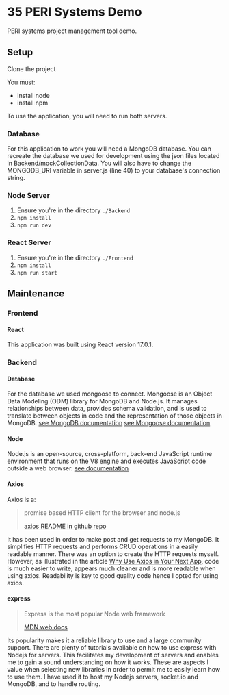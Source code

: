 # 35 PERI Systems Demo

PERI systems project management tool demo.

## Setup
Clone the project

You must:
- install node
- install npm 

To use the application, you will need to run both servers.

### Database
For this application to work you will need a MongoDB database. You can recreate the database we used for development using the json files located in Backend/mockCollectionData. You will also have to change the MONGODB_URI variable in server.js (line 40) to your database's connection string. 

### Node Server
1. Ensure you're in the directory `./Backend`
2. `npm install`
3. `npm run dev`

### React Server
1. Ensure you're in the directory `./Frontend`
2. `npm install`
3. `npm run start`


## Maintenance

### Frontend

#### React
This application was built using React version 17.0.1. 

### Backend

#### Database
For the database we used mongoose to connect. Mongoose is an Object Data Modeling (ODM) library for MongoDB and Node.js. It manages relationships between data, provides schema validation, and is used to translate between objects in code and the representation of those objects in MongoDB.
[see MongoDB documentation](https://docs.mongodb.com/)
[see Mongoose documentation](https://www.npmjs.com/package/mongoose/v/5.11.15)



#### Node
Node.js is an open-source, cross-platform, back-end JavaScript runtime environment that runs on the V8 engine and executes JavaScript code outside a web browser. 
[see documentation](https://nodejs.org/en/docs/)

#### Axios
Axios is a:
> promise based HTTP client for the browser and node.js
>
>[axios README in github repo](https://github.com/axios/axios/blob/master/README.md)

It has been used in order to make post and get requests to my MongoDB. It simplifies HTTP requests and performs CRUD 
operations in a easily readable manner. There was an option to create the HTTP requests myself. However, as illustrated 
in the article [Why Use Axios in Your Next App](https://medium.com/@janelle.wg/why-use-axios-in-your-next-app-c44ad3508e93),
code is much easier to write, appears much cleaner and is more readable when using axios. Readability is key to good 
quality code hence I opted for using axios.

#### express

> Express is the most popular Node web framework
>
>[MDN web docs](https://developer.mozilla.org/en-US/docs/Learn/Server-side/Express_Nodejs/Introduction#:~:text=Express%20is%20the%20most%20popular,different%20URL%20paths%20(routes).)

Its popularity makes it a reliable library to use and a large community support. There are plenty of tutorials available
on how to use express with Nodejs for servers. This facilitates my development of servers and enables me to gain a sound
understanding on how it works. These are aspects I value when selecting new libraries in order to permit me to easily 
learn how to use them. I have used it to host my Nodejs servers, socket.io and MongoDB, and to handle routing.
